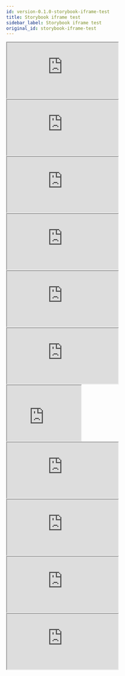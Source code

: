 ```yaml
---
id: version-0.1.0-storybook-iframe-test
title: Storybook iframe test
sidebar_label: Storybook iframe test
original_id: storybook-iframe-test
---
```


<iframe src="https://kuc-sb.web.app/iframe.html?id=button--base" title="button image"></iframe>

<iframe src="https://kuc-sb.web.app/iframe.html?id=checkbox--base"></iframe>

<iframe src="https://kuc-sb.web.app/iframe.html?id=dropdown--base"></iframe>

<iframe src="https://kuc-sb.web.app/iframe.html?id=multichoice--base"></iframe>

<iframe src="https://kuc-sb.web.app/iframe.html?id=notification--base"></iframe>

<iframe src="https://kuc-sb.web.app/iframe.html?id=radio-button--base"></iframe>

<iframe src="https://kuc-sb.web.app/iframe.html?id=spinner--base" width="200px" height="150px"></iframe>

<iframe src="https://kuc-sb.web.app/iframe.html?id=readonly-table--base"></iframe>

<iframe src="https://kuc-sb.web.app/iframe.html?id=text--base"></iframe>

<iframe src="https://kuc-sb.web.app/iframe.html?id=textarea--base"></iframe>

<iframe src="https://kuc-sb.web.app/iframe.html?id=dialog--base2"></iframe>